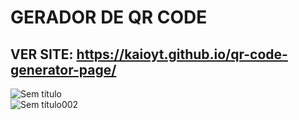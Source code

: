 # GERADOR DE QR CODE

## VER SITE: https://kaioyt.github.io/qr-code-generator-page/

![Sem título](https://user-images.githubusercontent.com/103225660/218186287-b46077e3-33e6-427e-aff1-e454ab9a7bae.jpg)
</br>
![Sem título002](https://user-images.githubusercontent.com/103225660/218186292-1b6b3e37-db8b-4f55-91f3-62ecd9797c4f.jpg)
